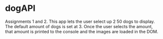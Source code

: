 # dogAPI
Assignments 1 and 2.
This app lets the user select up 2 50 dogs to display. 
The default amount of dogs is set at 3. Once the user selects the amount, that amount is printed to the console and the images are loaded in the DOM.
